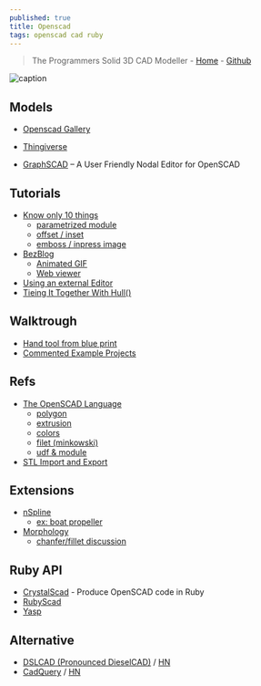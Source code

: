 ```yaml
---
published: true
title: Openscad
tags: openscad cad ruby
---
```

>  The Programmers Solid 3D CAD Modeller - [Home](http://www.openscad.org/) - [Github](https://github.com/openscad/openscad)

![caption](http://www.openscad.org/assets/img/screenshot.png)

## Models
- [Openscad Gallery](http://www.openscad.org/gallery.html)
- [Thingiverse](https://www.thingiverse.com/search?q=openscad&dwh=185cb2e9c72406d)

- [GraphSCAD](https://news.ycombinator.com/item?id=28817102)  – A User Friendly Nodal Editor for OpenSCAD

## Tutorials
- [Know only 10 things](https://cubehero.com/2013/11/19/know-only-10-things-to-be-dangerous-in-openscad/)
	- [parametrized module](https://cubehero.com/2013/12/18/organizing-your-openscad-code-part-i/)
    - [offset / inset](https://cubehero.com/2013/12/31/creating-cookie-cutters-using-offsets-in-openscad/)
    - [emboss / inpress image](https://cubehero.com/2013/11/25/emboss-and-impress-images-onto-a-surface-in-openscad/)
- [BezBlog](https://scottbezek.blogspot.com/2016/08/openscad-rendering-tricks-part-3-web.html)
	- [Animated GIF](https://scottbezek.blogspot.com/2016/05/openscad-rendering-tricks-part-1.html)
    - [Web viewer](https://scottbezek.blogspot.com/)
- [Using an external Editor](https://en.wikibooks.org/wiki/OpenSCAD_User_Manual/Using_an_external_Editor_with_OpenSCAD)
- [Tieing It Together With Hull()](https://hackaday.com/2018/02/13/openscad-tieing-it-together-with-hull/)

## Walktrough
- [Hand tool from blue print](https://justinmiller.io/posts/2019/03/14/vw681/)
- [Commented Example Projects](https://en.wikibooks.org/wiki/OpenSCAD_User_Manual/Commented_Example_Projects)

## Refs

- [The OpenSCAD Language](https://en.wikibooks.org/wiki/OpenSCAD_User_Manual/The_OpenSCAD_Language#Introduction)
	- [polygon](https://en.wikibooks.org/wiki/OpenSCAD_User_Manual/The_OpenSCAD_Language#polygon)
    - [extrusion](https://en.wikibooks.org/wiki/OpenSCAD_User_Manual/The_OpenSCAD_Language#2D_to_3D_Extrusion)
	- [colors](https://en.wikibooks.org/wiki/OpenSCAD_User_Manual/The_OpenSCAD_Language#color)
    - [filet (minkowski)](https://en.wikibooks.org/wiki/OpenSCAD_User_Manual/The_OpenSCAD_Language#minkowski)
    - [udf & module](https://en.wikibooks.org/wiki/OpenSCAD_User_Manual/User-Defined_Functions_and_Modules#Recursive_Modules)
- [STL Import and Export](https://en.wikibooks.org/wiki/OpenSCAD_User_Manual/STL_Import_and_Export)

## Extensions
- [nSpline](http://forum.openscad.org/Spline-interpolation-nSpline-td15207.html)
	- [ex: boat propeller](https://www.thingiverse.com/thing:1208001)
- [Morphology](https://github.com/OskarLinde/scad-utils)
	- [chanfer/fillet discussion](https://github.com/openscad/openscad/issues/884)

## Ruby API
- [CrystalScad](https://github.com/jglauche/CrystalScad) - Produce OpenSCAD code in Ruby 
- [RubyScad ](https://www.thingiverse.com/thing:43094/)
- [Yasp](https://github.com/rsheldiii/YASP)

## Alternative
- [DSLCAD (Pronounced DieselCAD)](https://github.com/DSchroer/dslcad) / [HN](https://news.ycombinator.com/item?id=34740463)
- [CadQuery](https://github.com/CadQuery/cadquery) / [HN](https://news.ycombinator.com/item?id=30232344)
